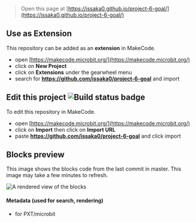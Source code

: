 
> Open this page at [https://issaka0.github.io/project-6-goal/](https://issaka0.github.io/project-6-goal/)

## Use as Extension

This repository can be added as an **extension** in MakeCode.

* open [https://makecode.microbit.org/](https://makecode.microbit.org/)
* click on **New Project**
* click on **Extensions** under the gearwheel menu
* search for **https://github.com/issaka0/project-6-goal** and import

## Edit this project ![Build status badge](https://github.com/issaka0/project-6-goal/workflows/MakeCode/badge.svg)

To edit this repository in MakeCode.

* open [https://makecode.microbit.org/](https://makecode.microbit.org/)
* click on **Import** then click on **Import URL**
* paste **https://github.com/issaka0/project-6-goal** and click import

## Blocks preview

This image shows the blocks code from the last commit in master.
This image may take a few minutes to refresh.

![A rendered view of the blocks](https://github.com/issaka0/project-6-goal/raw/master/.github/makecode/blocks.png)

#### Metadata (used for search, rendering)

* for PXT/microbit
<script src="https://makecode.com/gh-pages-embed.js"></script><script>makeCodeRender("{{ site.makecode.home_url }}", "{{ site.github.owner_name }}/{{ site.github.repository_name }}");</script>
